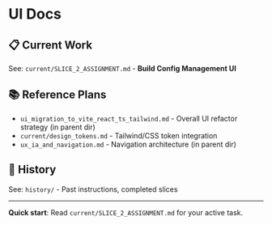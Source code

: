 # UI Docs

## 📋 Current Work
See: `current/SLICE_2_ASSIGNMENT.md` - **Build Config Management UI**

## 📚 Reference Plans
- `ui_migration_to_vite_react_ts_tailwind.md` - Overall UI refactor strategy (in parent dir)
- `current/design_tokens.md` - Tailwind/CSS token integration
- `ux_ia_and_navigation.md` - Navigation architecture (in parent dir)

## 📖 History
See: `history/` - Past instructions, completed slices

---

**Quick start**: Read `current/SLICE_2_ASSIGNMENT.md` for your active task.
